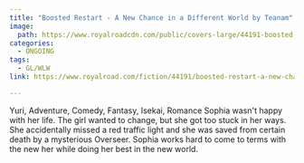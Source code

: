 ```yaml
---
title: "Boosted Restart - A New Chance in a Different World by Teanam"
image:
  path: https://www.royalroadcdn.com/public/covers-large/44191-boosted-restart-a-new-chance-in-a-different.jpg
categories:
  - ONGOING
tags:
  - GL/WLW
link: https://www.royalroad.com/fiction/44191/boosted-restart-a-new-chance-in-a-different-world

---
```

Yuri, Adventure, Comedy, Fantasy, Isekai, Romance
Sophia wasn't happy with her life. The girl wanted to change, but she got too stuck in her ways. She accidentally missed a red traffic light and she was saved from certain death by a mysterious Overseer. Sophia works hard to come to terms with the new her while doing her best in the new world.

